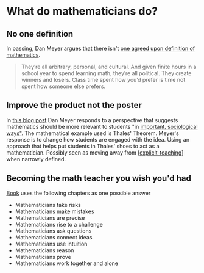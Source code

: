 # What do mathematicians do?



## No one definition

In passing, Dan Meyer argues that there isn't [one agreed upon definition of mathematics](https://blog.mrmeyer.com/2016/a-response-to-danny-brown-geoff-wake-should-modeling-be-important/).
> They’re all arbitrary, personal, and cultural. And given finite hours in a school year to spend learning math, they’re all political. They create winners and losers. Class time spent how you’d prefer is time not spent how someone else prefers.

## Improve the product not the poster

In [this blog post](https://blog.mrmeyer.com/2016/math-improve-the-product-not-the-poster/) Dan Meyer responds to a perspective that suggests mathematics should be more relevant to students "in [important, sociological ways"](https://blog.mrmeyer.com/2016/a-response-to-danny-brown-geoff-wake-should-modeling-be-important/). The mathematical example used is Thales' Theorem. Meyer's response is to change how students are engaged with the idea. Using an approach that helps put students in Thales' shoes to act as a mathematician. Possibly seen as moving away from [[explicit-teaching]] when narrowly defined.

## Becoming the math teacher you wish you'd had

[Book](https://tjzager.com/book/) uses the following chapters as one possible answer

- Mathematicians take risks 
- Mathematicians make mistakes 
- Mathematicians are precise
- Mathematicians rise to a challenge
- Mathematicians ask questions
- Mathematicians connect ideas 
- Mathematicians use intuition
- Mathematicians reason
- Mathematicians prove
- Mathematicians work together and alone



[//begin]: # "Autogenerated link references for markdown compatibility"
[explicit-teaching]: explicit-teaching "Explicit teaching"
[//end]: # "Autogenerated link references"